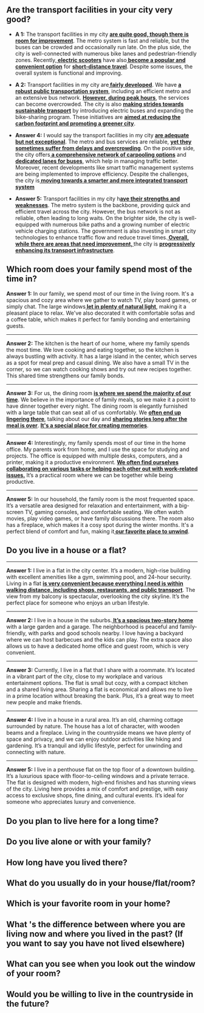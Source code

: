 ## Are the transport facilities in your city very good?
- **A 1:**
	The transport facilities in my city <b><u>are quite good, though there is room for improvement</u></b>. The metro system is fast and reliable, but the buses can be crowded and occasionally run late. On the plus side, the city is well-connected with numerous bike lanes and pedestrian-friendly zones. Recently,<b><u> electric scooters</u></b> have also<b><u> become a popular and convenient option</u></b> for <b><u>short-distance travel</u></b>. Despite some issues, the overall system is functional and improving.

- **A 2:**
	Transport facilities in my city are<b><u> fairly developed</u></b>. We have <b><u>a robust public transportation system</u></b>, including an efficient metro and an extensive bus network. <b><u>However, during peak hours</u></b>, the services can become overcrowded. The city is also <b><u>making strides towards sustainable transport</u></b> by introducing electric buses and expanding the bike-sharing program. These initiatives are <b><u>aimed at reducing the carbon footprint and promoting a greener city</u></b>.
- **Answer 4:**
	I would say the transport facilities in my city <b><u>are adequate but not exceptional</u></b>. The metro and bus services are reliable, <b><u>yet they sometimes suffer from delays and overcrowding</u></b>. On the positive side, the city offers<b><u> a comprehensive network of carpooling options</u></b> and <b><u>dedicated lanes for buses</u></b>, which help in managing traffic better. Moreover, recent developments like smart traffic management systems are being implemented to improve efficiency. Despite the challenges, the city is<b><u> moving towards a smarter and more integrated transport system</u></b>
- **Answer 5:**
	Transport facilities in my city h<b><u>ave their strengths and weaknesses</u></b>. The metro system is the backbone, providing quick and efficient travel across the city. However, the bus network is not as reliable, often leading to long waits. On the brighter side, the city is well-equipped with numerous bike paths and a growing number of electric vehicle charging stations. The government is also investing in smart city technologies to enhance traffic flow and reduce travel times.<b><u> Overall, while there are areas that need improvement, </u></b>the city is <b><u>progressively enhancing its transport infrastructure</u></b>.

## Which room does your family spend most of the time in?

**Answer 1:**
In our family, we spend most of our time in the living room. It's a spacious and cozy area where we gather to watch TV, play board games, or simply chat. The large windows<b><u> let in plenty of natural light</u></b>, making it a pleasant place to relax. We've also decorated it with comfortable sofas and a coffee table, which makes it perfect for family bonding and entertaining guests.

---

**Answer 2:**
The kitchen is the heart of our home, where my family spends the most time. We love cooking and eating together, so the kitchen is always bustling with activity. It has a large island in the center, which serves as a spot for meal prep and casual dining. We also have a small TV in the corner, so we can watch cooking shows and try out new recipes together. This shared time strengthens our family bonds.

---

**Answer 3:**
For us, the dining room <b><u>is where we spend the majority of our time</u></b>. We believe in the importance of family meals, so we make it a point to have dinner together every night. The dining room is elegantly furnished with a large table that can seat all of us comfortably. We <b><u>often end up lingering there</u></b>, talking about our day and <b><u>sharing stories long after the meal is over</u></b>. <b><u>It's a special place for creating memories</u></b>.

---

**Answer 4:**
Interestingly, my family spends most of our time in the home office. My parents work from home, and I use the space for studying and projects. The office is equipped with multiple desks, computers, and a printer, making it a productive environment. <b><u>We often find ourselves collaborating on various tasks or helping each other out with work-related issues.</u></b> It’s a practical room where we can be together while being productive.

---

**Answer 5:**
In our household, the family room is the most frequented space. It’s a versatile area designed for relaxation and entertainment, with a big-screen TV, gaming consoles, and comfortable seating. We often watch movies, play video games, or have family discussions there. The room also has a fireplace, which makes it a cosy spot during the winter months. It's a perfect blend of comfort and fun, making it<b><u> our favorite place to unwind</u></b>.

## Do you live in a house or a flat?

---

**Answer 1:**
I live in a flat in the city center. It’s a modern, high-rise building with excellent amenities like a gym, swimming pool, and 24-hour security. Living in a flat <b><u>is very convenient because everything I need is within walking distance, including shops, restaurants, and public transport</u></b>. The view from my balcony is spectacular, overlooking the city skyline. It’s the perfect place for someone who enjoys an urban lifestyle.

---

**Answer 2:**
I live in a house in the suburbs.<b><u> It’s a spacious two-story home</u></b> with a large garden and a garage. The neighborhood is peaceful and family-friendly, with parks and good schools nearby. I love having a backyard where we can host barbecues and the kids can play. The extra space also allows us to have a dedicated home office and guest room, which is very convenient.

---

**Answer 3:**
Currently, I live in a flat that I share with a roommate. It’s located in a vibrant part of the city, close to my workplace and various entertainment options. The flat is small but cozy, with a compact kitchen and a shared living area. Sharing a flat is economical and allows me to live in a prime location without breaking the bank. Plus, it’s a great way to meet new people and make friends.

---

**Answer 4:**
I live in a house in a rural area. It’s an old, charming cottage surrounded by nature. The house has a lot of character, with wooden beams and a fireplace. Living in the countryside means we have plenty of space and privacy, and we can enjoy outdoor activities like hiking and gardening. It’s a tranquil and idyllic lifestyle, perfect for unwinding and connecting with nature.

---

**Answer 5:**
I live in a penthouse flat on the top floor of a downtown building. It’s a luxurious space with floor-to-ceiling windows and a private terrace. The flat is designed with modern, high-end finishes and has stunning views of the city. Living here provides a mix of comfort and prestige, with easy access to exclusive shops, fine dining, and cultural events. It’s ideal for someone who appreciates luxury and convenience.

## Do you plan to live here for a long time?

## Do you live alone or with your family?

## How long have you lived there?

## What do you usually do in your house/flat/room?

## Which is your favorite room in your home?

## What 's the difference between where you are living now and where you lived in the past? (If you want to say you have not lived elsewhere)

## What can you see when you look out the window of your room?

## Would you be willing to live in the countryside in the future?